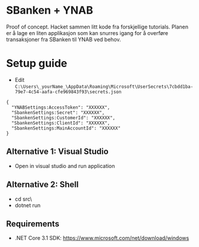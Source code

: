 # SBanken + YNAB

Proof of concept. Hacket sammen litt kode fra forskjellige tutorials.
Planen er å lage en liten applikasjon som kan snurres igang for å overføre transaksjoner fra SBanken til YNAB ved behov.

# Setup guide

* Edit `C:\Users\_yourName_\AppData\Roaming\Microsoft\UserSecrets\7cbdd1ba-79e7-4c54-aafa-cfe969843f93\secrets.json`

```
{
  "YNABSettings:AccessToken": "XXXXXX",
  "SbankenSettings:Secret": "XXXXXX",
  "SbankenSettings:CustomerId": "XXXXXX",
  "SbankenSettings:ClientId": "XXXXXX",
  "SbankenSettings:MainAccountId": "XXXXXX"
}
```

## Alternative 1: Visual Studio
* Open in visual studio and run application

## Alternative 2: Shell
* cd src\
* dotnet run


## Requirements

* .NET Core 3.1 SDK: https://www.microsoft.com/net/download/windows
